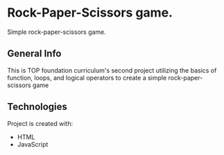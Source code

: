 # Rock-Paper-Scissors game.
Simple rock-paper-scissors game.

## General Info
This is TOP foundation curriculum's second project utilizing the basics of function, loops, and logical operators to create a simple rock-paper-scissors game 

## Technologies
Project is created with:
* HTML
* JavaScript
